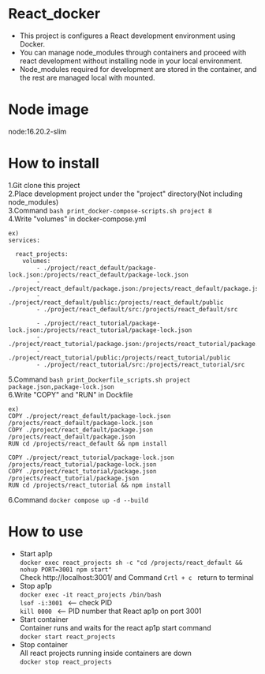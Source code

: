 # React_docker
- This project is configures a React development environment using Docker.  
- You can manage node_modules through containers and proceed with react development without installing node in your local environment.
- Node_modules required for development are stored in the container, and the rest are managed local with mounted.

# Node image
node:16.20.2-slim

# How to install
1.Git clone this project  
2.Place development project under the "project" directory(Not including node_modules)  
3.Command ```bash print_docker-compose-scripts.sh project 8```   
4.Write "volumes" in docker-compose.yml  
```
ex)
services:
  
  react_projects:
    volumes:
        - ./project/react_default/package-lock.json:/projects/react_default/package-lock.json
        - ./project/react_default/package.json:/projects/react_default/package.json
        - ./project/react_default/public:/projects/react_default/public
        - ./project/react_default/src:/projects/react_default/src

        - ./project/react_tutorial/package-lock.json:/projects/react_tutorial/package-lock.json
        - ./project/react_tutorial/package.json:/projects/react_tutorial/package.json
        - ./project/react_tutorial/public:/projects/react_tutorial/public
        - ./project/react_tutorial/src:/projects/react_tutorial/src
```   
5.Command ```bash print_Dockerfile_scripts.sh project package.json,package-lock.json```  
6.Write "COPY" and "RUN" in Dockfile  
```
ex)
COPY ./project/react_default/package-lock.json /projects/react_default/package-lock.json
COPY ./project/react_default/package.json /projects/react_default/package.json
RUN cd /projects/react_default && npm install

COPY ./project/react_tutorial/package-lock.json /projects/react_tutorial/package-lock.json
COPY ./project/react_tutorial/package.json /projects/react_tutorial/package.json
RUN cd /projects/react_tutorial && npm install
```
6.Command ```docker compose up -d --build```  

# How to use  
- Start ap1p  
 ```docker exec react_projects sh -c "cd /projects/react_default && nohup PORT=3001 npm start" ```   
 Check http://localhost:3001/ and Command ```Crtl + c ```  return to terminal 
- Stop ap1p  
```docker exec -it react_projects /bin/bash ```  
```lsof -i:3001 ``` <-- check PID  
```kill 0000 ``` <-- PID number that React ap1p on port 3001
- Start container  
Container runs and waits for the react ap1p start command  
```docker start react_projects```  
- Stop container  
All react projects running inside containers are down  
```docker stop react_projects```  
